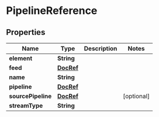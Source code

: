 # PipelineReference

## Properties
Name | Type | Description | Notes
------------ | ------------- | ------------- | -------------
**element** | **String** |  | 
**feed** | [**DocRef**](DocRef.md) |  | 
**name** | **String** |  | 
**pipeline** | [**DocRef**](DocRef.md) |  | 
**sourcePipeline** | [**DocRef**](DocRef.md) |  |  [optional]
**streamType** | **String** |  | 
